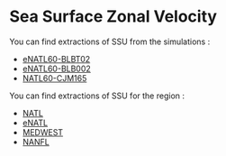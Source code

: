# Sea Surface Zonal Velocity

You can find extractions of SSU from the simulations :
  - [eNATL60-BLBT02](SSU-eNATL60-BLBT02.md)
  - [eNATL60-BLB002](SSU-eNATL60-BLB002.md)
  - [NATL60-CJM165](SSU-NATL60-CJM165.md)
  
You can find extractions of SSU for the region :
  - [NATL](SSU-NATL.md)
  - [eNATL](SSU-eNATL.md)
  - [MEDWEST](SSU-MEDWEST.md)
  - [NANFL](SSU-NANFL.md)
